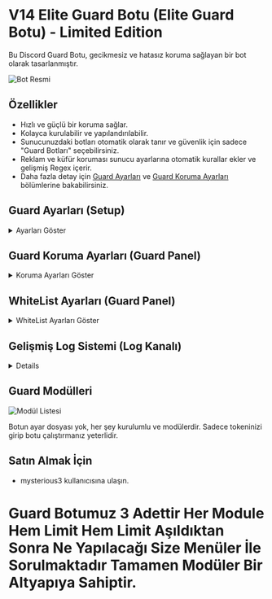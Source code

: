 # V14 Elite Guard Botu (Elite Guard Botu) - Limited Edition

Bu Discord Guard Botu, gecikmesiz ve hatasız koruma sağlayan bir bot olarak tasarlanmıştır.

![Bot Resmi](https://github.com/mysteriouss3/V14-Elite-Guard-Botu/assets/142053394/192426e6-ccc8-4fdf-bdde-2c5a894d65fb)

## Özellikler

- Hızlı ve güçlü bir koruma sağlar.
- Kolayca kurulabilir ve yapılandırılabilir.
- Sunucunuzdaki botları otomatik olarak tanır ve güvenlik için sadece "Guard Botları" seçebilirsiniz.
- Reklam ve küfür koruması sunucu ayarlarına otomatik kurallar ekler ve gelişmiş Regex içerir.
- Daha fazla detay için [Guard Ayarları](#guard-ayarları-setup) ve [Guard Koruma Ayarları](#guard-koruma-ayarları-guard-panel) bölümlerine bakabilirsiniz.

## Guard Ayarları (Setup)

<details>
  <summary>Ayarları Göster</summary>
  
  - Log Kanalı Webhook olarak ayarlanabilir. Bu, hızlı ve güvenilir bir şekilde çalışmasını sağlar.
  
  ![Log Kanalı Ayarı](https://github.com/mysteriouss3/V14-Elite-Guard-Botu/assets/142053394/77af6ac6-022b-4fff-9ebc-b8355168ea71)
  ![Log Kanalı Ayarı](https://github.com/mysteriouss3/V14-Elite-Guard-Botu/assets/142053394/3cdf1c31-aaf9-4c88-abd5-b9abcafcdc57)
  ![Log Kanalı Ayarı](https://github.com/mysteriouss3/V14-Elite-Guard-Botu/assets/142053394/cfb81e10-f81a-4878-b2f0-93d0fe3f5e3d)
  
  - Sunucunuzdaki botlar otomatik olarak tanınır ve güvenlik için sadece "Guard Botları" seçebilirsiniz.

  ![Bot Listesi](https://github.com/mysteriouss3/V14-Elite-Guard-Botu/assets/142053394/4a095b9b-19a8-4990-af75-173809a45596)

  - Reklam ve küfür koruması sunucu ayarlarına otomatik olarak kurallar ekler ve gelişmiş Regex içerir. Bu koruma özelleştirilebilir ve devre dışı bırakılabilir.

  ![Küfür ve Reklam Koruma](https://github.com/mysteriouss3/V14-Elite-Guard-Botu/assets/142053394/92e3a188-95d8-467a-bcee-cd12df32b3df)
  
  - İşlem yapılmazsa menü 3 dakika içinde sonlanır.
  
  ![Menü Süresi](https://github.com/mysteriouss3/V14-Elite-Guard-Botu/assets/142053394/98256883-7369-4da0-8e38-4628d2fb60d5)
</details>

## Guard Koruma Ayarları (Guard Panel)

<details>
  <summary>Koruma Ayarları Göster</summary>
  
  - Tek bir komut olan "Guard Menü" ile her türlü ayarı yapabilirsiniz.

  ![Guard Menü](https://github.com/mysteriouss3/V14-Elite-Guard-Botu/assets/142053394/5292df9b-e247-45f7-bd92-060091d83b59)

  - Kullanıcı veya role izin verilmiş modüller ekleyin. Limitler 1 saat boyunca geçerlidir.
  - Rol eklemek isterseniz "Role Ekle" düğmesine tıklayarak bir rol seçebilirsiniz.


  ![image](https://github.com/mysteriouss3/V14-Elite-Guard-Botu/assets/142053394/d7b454a2-6d7e-44b9-a189-f1487704b23d)

  

  ![Role Ekle](https://github.com/mysteriouss3/V14-Elite-Guard-Botu/assets/142053394/7ded2a07-d9a0-47ab-b03d-3e4cfceca12e)

  ![image](https://github.com/mysteriouss3/V14-Elite-Guard-Botu/assets/142053394/0a80c377-4427-4e8d-8bed-ad6f2d517ad2)

  ![image](https://github.com/mysteriouss3/V14-Elite-Guard-Botu/assets/142053394/d61d5327-7af2-4a75-9adc-d48e927c20da)

  ![image](https://github.com/mysteriouss3/V14-Elite-Guard-Botu/assets/142053394/acaed859-5178-4be0-844c-a847b26a82a3)

  ![image](https://github.com/mysteriouss3/V14-Elite-Guard-Botu/assets/142053394/7d1ecf06-b3cc-4ea7-82f0-80c43a731792)


</details>

## WhiteList Ayarları (Guard Panel)

<details>
  <summary>WhiteList Ayarları Göster</summary>
  
  - Tek bir komut olan "Guard Menü" ile her türlü ayarı yapabilirsiniz. Beyaz listedeki kullanıcıları veya rolleri görüntüleyebilir ve kaldırabilirsiniz.

  ![Beyaz Liste](https://github.com/mysteriouss3/V14-Elite-Guard-Botu/assets/142053394/21aecfe0-afff-4322-ba9f-ad9394075935)

  ![Beyaz Liste](https://github.com/mysteriouss3/V14-Elite-Guard-Botu/assets/142053394/8e197b89-3668-40d9-b236-db1257a10f4f)

  ![Beyaz Liste](https://github.com/mysteriouss3/V14-Elite-Guard-Botu/assets/142053394/4767726c-182e-46e1-81e8-1b695c2bf794)
</details>

## Gelişmiş Log Sistemi (Log Kanalı)

<details>
  
  ![Log Kanalı](https://github.com/mysteriouss3/V14-Elite-Guard-Botu/assets/142053394/8897b15f-f8ba-4a8a-97a7-c026b2fb8159)
  
  ![Log Kanalı](https://github.com/mysteriouss3/V14-Elite-Guard-Botu/assets/142053394/5e5bab38-b428-4a26-bb50-2b0713fb59eb)

  ![Log Kanalı](https://github.com/mysteriouss3/V14-Elite-Guard-Botu/assets/142053394/c20c92ae-8add-46bb-9e61-c9200b606eed)
</details>

## Guard Modülleri

![Modül Listesi](https://github.com/mysteriouss3/V14-Elite-Guard-Botu/assets/142053394/03f214f6-c815-4132-9326-c4b4cdf5c218)

Botun ayar dosyası yok, her şey kurulumlu ve modülerdir. Sadece tokeninizi girip botu çalıştırmanız yeterlidir.

## Satın Almak İçin

- mysterious3 kullanıcısına ulaşın.

<h1>Guard Botumuz 3 Adettir Her Module Hem Limit Hem Limit Aşıldıktan Sonra Ne Yapılacağı Size Menüler İle Sorulmaktadır Tamamen Modüler Bir Altyapıya Sahiptir.</h1>
